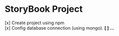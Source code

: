 # StoryBook Project
[x] Create project using npm
<br>
[x] Config database connection (using mongo).
<b>
[ ] ...